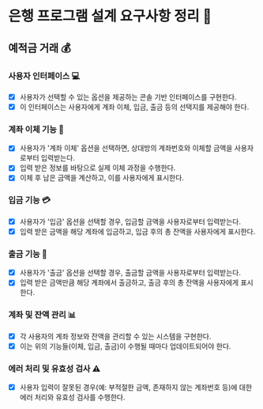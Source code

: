 # 은행 프로그램 설계 요구사항 정리 🏦

## 예적금 거래 💰

### 사용자 인터페이스 💻

- [x] 사용자가 선택할 수 있는 옵션을 제공하는 콘솔 기반 인터페이스를 구현한다.
- [x] 이 인터페이스는 사용자에게 계좌 이체, 입금, 출금 등의 선택지를 제공해야 한다.

### 계좌 이체 기능 🔁

- [x] 사용자가 '계좌 이체' 옵션을 선택하면, 상대방의 계좌번호와 이체할 금액을 사용자로부터 입력받는다.
- [x] 입력 받은 정보를 바탕으로 실제 이체 과정을 수행한다.
- [x] 이체 후 남은 금액을 계산하고, 이를 사용자에게 표시한다.

### 입금 기능 💳

- [x] 사용자가 '입금' 옵션을 선택할 경우, 입금할 금액을 사용자로부터 입력받는다.
- [x] 입력 받은 금액을 해당 계좌에 입금하고, 입금 후의 총 잔액을 사용자에게 표시한다.

### 출금 기능 💸

- [x] 사용자가 '출금' 옵션을 선택할 경우, 출금할 금액을 사용자로부터 입력받는다.
- [x] 입력 받은 금액만큼 해당 계좌에서 출금하고, 출금 후의 총 잔액을 사용자에게 표시한다.

### 계좌 및 잔액 관리 📊

- [x] 각 사용자의 계좌 정보와 잔액을 관리할 수 있는 시스템을 구현한다.
- [x] 이는 위의 기능들(이체, 입금, 출금)이 수행될 때마다 업데이트되어야 한다.

### 에러 처리 및 유효성 검사 ⚠️

- [x] 사용자 입력이 잘못된 경우(예: 부적절한 금액, 존재하지 않는 계좌번호 등)에 대한 에러 처리와 유효성 검사를 수행한다.